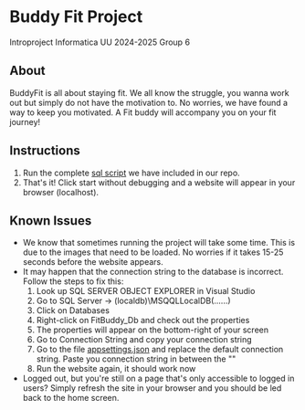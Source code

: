 # Buddy Fit Project 
Introproject Informatica UU 2024-2025
Group 6

## About

BuddyFit is all about staying fit. We all know the struggle, you wanna work out but simply do not have the motivation to. No worries, we have found a way to keep you motivated.  A Fit buddy will accompany you on your fit journey! 

## Instructions
1. Run the complete [sql script](https://git.science.uu.nl/jazzmex/introproject/-/tree/main/BuddyFitProject/sql?ref_type=heads) we have included in our repo.
2. That's it! Click start without debugging and a website will appear in your browser (localhost). 

## Known Issues
- We know that sometimes running the project will take some time. This is due to the images that need to be loaded. No worries if it takes 15-25 seconds before the website appears.
- It may happen that the connection string to the database is incorrect. Follow the steps to fix this:
    1. Look up SQL SERVER OBJECT EXPLORER in Visual Studio 
    2. Go to SQL Server -> (localdb)\MSQQLLocalDB(......)
    3. Click on Databases
    4. Right-click on FitBuddy_Db and check out the properties
    5. The properties will appear on the bottom-right of your screen
    6. Go to Connection String and copy your connection string
    7. Go to the file [appsettings.json](https://git.science.uu.nl/jazzmex/introproject/-/blob/main/BuddyFitProject/appsettings.json) and replace the default connection string. Paste you connection string in between the ""
    8. Run the website again, it should work now
- Logged out, but you're still on a page that's only accessible to logged in users? Simply refresh the site in your browser and you should be led back to the home screen.